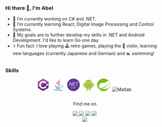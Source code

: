 ### Hi there 👋, I'm Abel
- 🔭 I’m currently working on C# and .NET.
- 🌱 I’m currently learning React, Digital Image Processing and Control Systems.
- 📖 My goals are to further develop my skills in .NET and Android Development. I'd like to learn Go one day.
- ⚡ Fun fact: I love playing 🕹 retro games, playing the 🎻 violin, learning new languages (currently Japanese and German) and 🏊 swimming! 

##

### Skills
<div align="center" style="display: inline_block">
  <img src="https://github.com/devicons/devicon/blob/master/icons/csharp/csharp-original.svg" title="C#" alt="C#" width="40" height="40"/>&nbsp;
  <img src="https://github.com/devicons/devicon/blob/master/icons/java/java-original.svg" title="Java" alt="Java" width="40" height="40"/>&nbsp;
  <img src="https://github.com/devicons/devicon/blob/master/icons/dotnetcore/dotnetcore-original.svg" title="DotNet" alt="DotNet" width="40" height="40"/>&nbsp;
  <img src="https://github.com/devicons/devicon/blob/master/icons/android/android-plain.svg" title="Android" alt="Android" width="40" height="40"/>&nbsp;
  <img src="https://github.com/devicons/devicon/blob/master/icons/spring/spring-original.svg" title="Spring" alt="Spring" width="40" height="40"/>&nbsp;
  <img src="https://cdn.jsdelivr.net/gh/devicons/devicon/icons/matlab/matlab-original.svg"  title="Matlab" alt="Matlab" width="40" height="40"/>&nbsp;
</div>            

  ##
 
<div align="center" style="display: inline_block"> 
  <p style="text-align: center;">Find me on</p>
  <!-- https://img.shields.io/badge/Academia-fff?style=for-the-badge&logo=academia&logoColor=black um dia botar academia-->
  <!-- https://img.shields.io/badge/-CodeChef-5B4638?style=for-the-badge&logo=CodeChef&logoColor=white um dia botar code chef-->
  <!-- https://img.shields.io/badge/Codeforces-445f9d?style=for-the-badge&logo=Codeforces&logoColor=white um dia botar code force-->
  <!-- https://img.shields.io/badge/Exercism-009CAB?style=for-the-badge&logo=exercism&logoColor=white um dia botar exercism -->
  <a href="https://www.codewars.com/users/abelpinheiro" target="_blank"><img src="https://img.shields.io/badge/Codewars-B1361E?style=for-the-badge&logo=Codewars&logoColor=white" target="_blank"</a>
 <a href="https://leetcode.com/abelpinheiro/" target="_blank"><img src="https://img.shields.io/badge/-LeetCode-FFA116?style=for-the-badge&logo=LeetCode&logoColor=black" target="_blank"></a> 
  <a href = "mailto:abelpinheiro95@gmail.com"><img src="https://img.shields.io/badge/Gmail-D14836?style=for-the-badge&logo=gmail&logoColor=white" target="_blank"></a>
  <a href="https://www.linkedin.com/in/abel-pinheiro/" target="_blank"><img src="https://img.shields.io/badge/-LinkedIn-%230077B5?style=for-the-badge&logo=linkedin&logoColor=white" target="_blank"></a> 
</div>
  
  <div align="center" style="display: inline_block"><a href="https://stackexchange.com/users/8918766/abel-pinheiro-de-figueiredo" target="_blank"><img src="https://aleen42.github.io/badges/src/stackoverflow.svg" target="_blank"</a></div


 <!--
**abelpinheiro/abelpinheiro** is a ✨ _special_ ✨ repository because its `README.md` (this file) appears on your GitHub profile.
Here are some ideas to get you started:
- 🔭 I’m currently working on ...
- 🌱 I’m currently learning ...
- 👯 I’m looking to collaborate on ...
- 🤔 I’m looking for help with ...
- 💬 Ask me about ...
- 📫 How to reach me: ...
- 😄 Pronouns: ...
- ⚡ Fun fact: ...
-->
